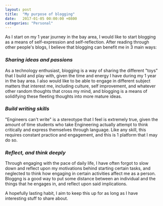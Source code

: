 ```yaml
---
layout: post
title:  "My purpose of blogging"
date:   2017-01-05 00:00:00 +0800
categories: "Personal"
---
```


As I start on my 1 year journey in the bay area, I would like to start blogging as a means of self-expression and self-reflection. After reading through other people's blogs, I believe that blogging can benefit me in 3 main ways:

### *Sharing ideas and passions* 
As a technology enthusiast, blogging is a way of sharing the different "toys" that I build and play with, given the time and energy I have during my 1 year in the bay area. I also would like to be able to engage in different subject matters that interest me, including culture, self improvement, and whatever other random thoughts that cross my mind, and blogging is a means of solidifying these fleeting thoughts into more mature ideas.

### *Build writing skills* 
"Engineers can't write" is a stereotype that I feel is extremely true, given the amount of time students who take Engineering actually attempt to think critically and express themselves through language. Like any skill, this requires constant practice and engagement, and this is 1 platform that I may do so.

### *Reflect, and think deeply*
Through engaging with the pace of daily life, I have often forgot to slow down and reflect upon my motivations behind starting certain tasks, and neglected to think how engaging in certain activities affect me as a person. Bloggng is a good way to put some distance between an individual and the things that he engages in, and reflect upon said implications.

A hopefully lasting habit, I aim to keep this up for as long as I have interesting stuff to share about.
